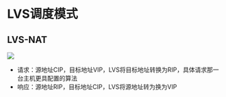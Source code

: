 # LVS调度模式

## LVS-NAT

<img src="D:\asset\note\imgs\_LVS\Snipaste_2020-11-22_13-50-25.png"/>

- 请求：源地址CIP，目标地址VIP，LVS将目标地址转换为RIP，具体请求那一台主机更具配置的算法
- 响应：源地址RIP，目标地址CIP，LVS将源地址转为换为VIP

